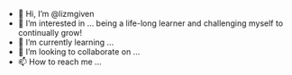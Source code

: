 - 👋 Hi, I’m @lizmgiven
- 👀 I’m interested in ... being a life-long learner and challenging myself to continually grow!
- 🌱 I’m currently learning ... 
- 💞️ I’m looking to collaborate on ... 
- 📫 How to reach me ...

<!---
lizmgiven/lizmgiven is a ✨ special ✨ repository because its `README.md` (this file) appears on your GitHub profile.
You can click the Preview link to take a look at your changes.
--->
